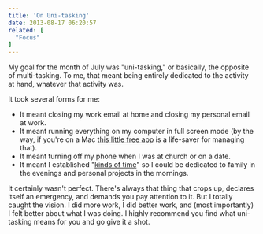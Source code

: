 ```yaml
---
title: 'On Uni-tasking'
date: 2013-08-17 06:20:57
related: [
  "Focus"
]
---
```


My goal for the month of July was "uni-tasking," or basically, the opposite of multi-tasking. To me, that meant being entirely dedicated to the activity at hand, whatever that activity was.

It took several forms for me:

- It meant closing my work email at home and closing my personal email at work.
- It meant running everything on my computer in full screen mode (by the way, if you're on a Mac <a href="https://github.com/fikovnik/ShiftIt">this little free app</a> is a life-saver for managing that).
- It meant turning off my phone when I was at church or on a date.
- It meant I established "<a href="http://bryanbraun.com/2013/07/29/kinds-of-time">kinds of time</a>" so I could be dedicated to family in the evenings and personal projects in the mornings.

It certainly wasn't perfect. There's always that thing that crops up, declares itself an emergency, and demands you pay attention to it. But I totally caught the vision. I did more work, I did better work, and (most importantly) I felt better about what I was doing. I highly recommend you find what uni-tasking means for you and go give it a shot.
